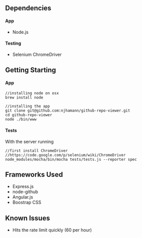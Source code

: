 ## Dependencies
#### App
* Node.js

#### Testing
* Selenium ChromeDriver

## Getting Starting
#### App
```
//installing node on osx
brew install node

//installing the app
git clone git@github.com:njhamann/github-repo-viewer.git
cd github-repo-viewer
node ./bin/www
```

#### Tests
With the server running
```
//first install ChromeDriver
//https://code.google.com/p/selenium/wiki/ChromeDriver
node_modules/mocha/bin/mocha tests/tests.js --reporter spec
```

## Frameworks Used
* Express.js
* node-github
* Angular.js
* Boostrap CSS

## Known Issues
* Hits the rate limit quickly (60 per hour)

